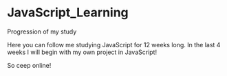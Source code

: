 # JavaScript_Learning
Progression of my study 

Here you can follow me studying JavaScript for 12 weeks long.
In the last 4 weeks I will begin with my own project in JavaScript!

So ceep online!
